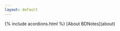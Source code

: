 ```yaml
---
layout: default
---
```

<link rel="stylesheet" src="/BDNotes/sass/accordion.css">
{% include acordions.html %}
[About BDNotes](about)
